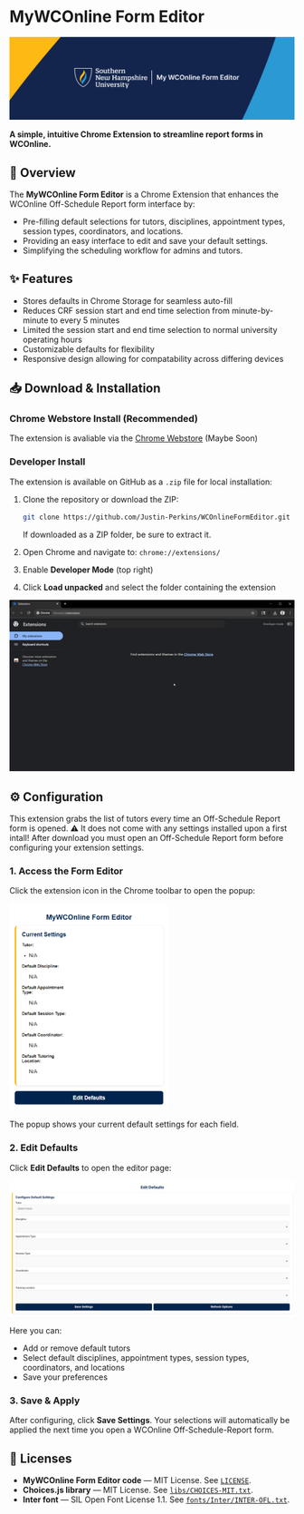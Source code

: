 # MyWCOnline Form Editor

![Banner GIF](github/banner.png)

**A simple, intuitive Chrome Extension to streamline report forms in WCOnline.**

## 🚀 Overview

The **MyWCOnline Form Editor** is a Chrome Extension that enhances the WCOnline Off-Schedule Report form interface by:  

- Pre-filling default selections for tutors, disciplines, appointment types, session types, coordinators, and locations. 
- Providing an easy interface to edit and save your default settings.
- Simplifying the scheduling workflow for admins and tutors. 

## ✨ Features

- Stores defaults in Chrome Storage for seamless auto-fill  
- Reduces CRF session start and end time selection from minute-by-minute to every 5 minutes
- Limited the session start and end time selection to normal university operating hours
- Customizable defaults for flexibility 
- Responsive design allowing for compatability across differing devices

## 📥 Download & Installation

### Chrome Webstore Install (Recommended)

The extension is avaliable via the [Chrome Webstore](https://chromewebstore.google.com/) (Maybe Soon)

### Developer Install

The extension is available on GitHub as a `.zip` file for local installation:

1. Clone the repository or download the ZIP:  
   ```bash
   git clone https://github.com/Justin-Perkins/WCOnlineFormEditor.git
   ```
   If downloaded as a ZIP folder, be sure to extract it.
2. Open Chrome and navigate to: `chrome://extensions/`  

3. Enable **Developer Mode** (top right)  

4. Click **Load unpacked** and select the folder containing the extension  

![Install GIF](github/Install.gif)

## ⚙️ Configuration

This extension grabs the list of tutors every time an Off-Schedule Report form is opened. ⚠️ It does not come with any settings installed upon a first intall! After download you must open an Off-Schedule Report form before configuring your extension settings.

### 1. Access the Form Editor
Click the extension icon in the Chrome toolbar to open the popup:

![Popup Screenshot](github/popup.png)  

The popup shows your current default settings for each field.

### 2. Edit Defaults
Click **Edit Defaults** to open the editor page:

![Editor Screenshot](github/editor.png)  

Here you can:  

- Add or remove default tutors
- Select default disciplines, appointment types, session types, coordinators, and locations
- Save your preferences

### 3. Save & Apply
After configuring, click **Save Settings**. Your selections will automatically be applied the next time you open a WCOnline Off-Schedule-Report form.  

## 📜 Licenses

- **MyWCOnline Form Editor code** — MIT License. See [`LICENSE`](./LICENSE).  
- **Choices.js library** — MIT License. See [`libs/CHOICES-MIT.txt`](./libs/CHOICES-MIT.txt).  
- **Inter font** — SIL Open Font License 1.1. See [`fonts/Inter/INTER-OFL.txt`](./fonts/Inter/INTER-OFL.txt).  
